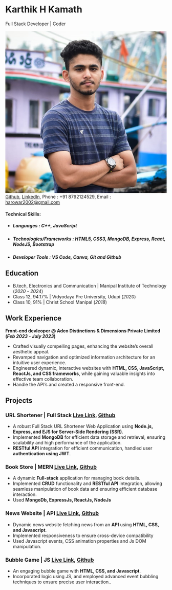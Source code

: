 # Karthik H Kamath
Full Stack Developer | Coder

![EEG Band Discovery](/karthik.jpeg)
[Github](https://github.com/KarthikhKamath), [LinkedIn](https://www.linkedin.com/in/karthik-h-kamath-251839198/), Phone : +91 8792124529, Email : harowar2002@gmail.com
#### Technical Skills:
- ##### Languages : C++, JavaScript
- ##### Technologies/Frameworks : HTML5, CSS3, MongoDB, Express, React, NodeJS, Bootstrap
- ##### Developer Tools : VS Code, Canva, Git and Github

## Education
- B.tech, Electronics and Communication | Manipal Institute of Technology (_2020_ - _2024_)								       		
- Class 12, 94.17%	| Vidyodaya Pre University, Udupi (_2020_)	 			        		
- Class 10, 91% | Christ School Manipal (_2018_)

## Work Experience
**Front-end devleoper @  Adeo Distinctions & Dimensions Private Limited  (_Feb 2023 - July 2023_)**
- Crafted visually compelling pages, enhancing the website’s overall aesthetic appeal.
- Revamped navigation and optimized information architecture for an intuitive user experience.
- Engineered dynamic, interactive websites with **HTML, CSS, JavaScript, ReactJs, and CSS
frameworks**, while gaining valuable insights into effective team collaboration.
- Handle the API’s and created a responsive front-end.


## Projects
### URL Shortener | Full Stack [Live Link](https://urlshortener-27oh.onrender.com/), [Github](https://github.com/KarthikhKamath/urlShortener)

- A robust Full Stack URL Shortener Web Application using **Node.js, Express, and EJS for
Server-Side Rendering (SSR)**.
- Implemented **MongoDB** for efficient data storage and retrieval, ensuring scalability and high
performance of the application.
- **RESTful API** integration for efficient communication, handled user **authentication using JWT**.


### Book Store | MERN [Live Link](https://kartbookstore.netlify.app/), [Github](https://github.com/KarthikhKamath/BookStoreFullCode)

- A dynamic **Full-stack** application for managing book details.
- Implemented **CRUD** functionality and **RESTful API** integration, allowing seamless manipulation of book data and ensuring efficient database interaction.
- Used **MongoDb, ExpressJs, ReactJs, NodeJs**

### News Website | API [Live Link](https://kartnews.netlify.app/), [Github](https://github.com/KarthikhKamath/newsApp)

- Dynamic news website fetching news from an **API** using **HTML, CSS, and Javascript**.
- Implemented responsiveness to ensure cross-device compatibility
- Used Javascript events, CSS animation properties and Js DOM manipulation.

### Bubble Game | JS [Live Link](https://kartnews.netlify.app/), [Github](https://github.com/KarthikhKamath/newsApp)

- An engaging bubble game with **HTML, CSS, and Javascript**.
- Incorporated logic using JS, and employed advanced event bubbling techniques to ensure precise user interaction..

